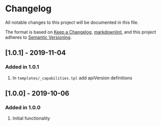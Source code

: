 # Changelog

All notable changes to this project will be documented in this file.

The format is based on [Keep a Changelog](https://keepachangelog.com/en/1.0.0/),
[markdownlint](https://dlaa.me/markdownlint/),
and this project adheres to [Semantic Versioning](https://semver.org/spec/v2.0.0.html).

## [1.0.1] - 2019-11-04

### Added in 1.0.1

1. In `templates/_capabilities.tpl` add apiVersion definitions

## [1.0.0] - 2019-10-06

### Added in 1.0.0

1. Initial functionality
